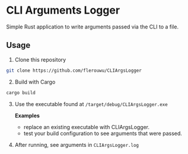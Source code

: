 # CLI Arguments Logger
Simple Rust application to write arguments passed via the CLI to a file.

## Usage
1. Clone this repository
```bash
git clone https://github.com/flerouwu/CLIArgsLogger
```

2. Build with Cargo
```bash
cargo build
```

3. Use the executable found at `/target/debug/CLIArgsLogger.exe`

	**Examples**
	- replace an existing executable with CLIArgsLogger.
	- test your build configuration to see arguments that were passed.

4. After running, see arguments in `CLIArgsLogger.log`